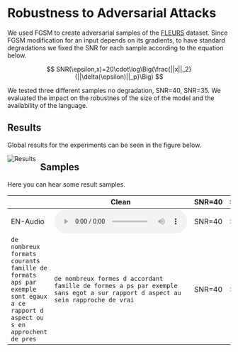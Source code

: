 # Robustness to Adversarial Attacks

We used FGSM to create adversarial samples of the 
[FLEURS](https://huggingface.co/datasets/google/fleurs) dataset. Since FGSM 
modification for an input depends on its gradients, to have standard degradations
we fixed the SNR for each sample according to the equation below.

$$
SNR(\epsilon,x)=20\cdot\log\Big(\frac{||x||_2}{||\delta(\epsilon)||_p}\Big)
$$

We tested three different samples no degradation, SNR=40, SNR=35. We evaluated 
the impact on the robustnes of the size of the model and the availability of the 
language. 

## Results
Global results for the experiments can be seen in the figure below. 

<img src="https://github.com/thomas-ferraz/Whisper-Robustness/blob/adversarial-attacks/adversarial_attacks/data/wer_model_snr.pdf"
     alt="Results"
     style="float: left; margin-right: 10px;" />

## Samples
Here you can hear some result samples.

||Clean|SNR=40|SNR=35|
|---|---|---|---|
|EN-Audio|![FR-Tiny-Clean](https://github.com/thomas-ferraz/Whisper-Robustness/blob/adversarial-attacks/adversarial_attacks/data/samples/FR-Tiny-Clean.wav)|SNR=40|SNR=35|
|`de nombreux formats courants famille de formats aps par exemple sont egaux a ce rapport d aspect ou s en approchent de pres`|`de nombreux formes d accordant famille de formes a ps par exemple sans egot a sur rapport d aspect au sein rapproche de vrai`|SNR=40|SNR=35|



